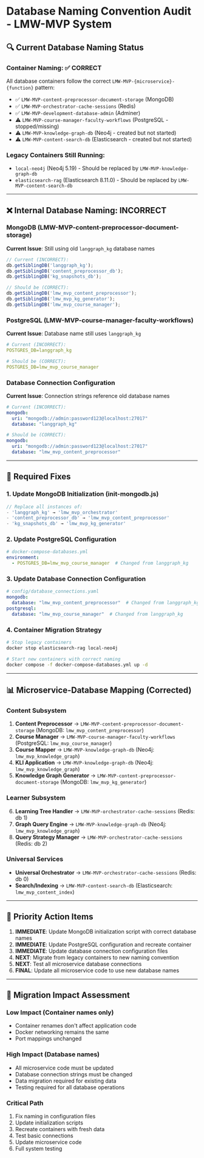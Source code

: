 # Database Naming Convention Audit - LMW-MVP System

## 🔍 **Current Database Naming Status**

### **Container Naming: ✅ CORRECT**
All database containers follow the correct `LMW-MVP-{microservice}-{function}` pattern:

- ✅ `LMW-MVP-content-preprocessor-document-storage` (MongoDB)
- ✅ `LMW-MVP-orchestrator-cache-sessions` (Redis)
- ✅ `LMW-MVP-development-database-admin` (Adminer)
- ⚠️ `LMW-MVP-course-manager-faculty-workflows` (PostgreSQL - stopped/missing)
- ⚠️ `LMW-MVP-knowledge-graph-db` (Neo4j - created but not started)
- ⚠️ `LMW-MVP-content-search-db` (Elasticsearch - created but not started)

### **Legacy Containers Still Running:**
- `local-neo4j` (Neo4j 5.19) - Should be replaced by `LMW-MVP-knowledge-graph-db`
- `elasticsearch-rag` (Elasticsearch 8.11.0) - Should be replaced by `LMW-MVP-content-search-db`

---

## ❌ **Internal Database Naming: INCORRECT**

### **MongoDB (LMW-MVP-content-preprocessor-document-storage)**
**Current Issue**: Still using old `langgraph_kg` database names
```javascript
// Current (INCORRECT):
db.getSiblingDB('langgraph_kg');
db.getSiblingDB('content_preprocessor_db');
db.getSiblingDB('kg_snapshots_db');

// Should be (CORRECT):
db.getSiblingDB('lmw_mvp_content_preprocessor');
db.getSiblingDB('lmw_mvp_kg_generator');
db.getSiblingDB('lmw_mvp_course_manager');
```

### **PostgreSQL (LMW-MVP-course-manager-faculty-workflows)**
**Current Issue**: Database name still uses `langgraph_kg`
```yaml
# Current (INCORRECT):
POSTGRES_DB=langgraph_kg

# Should be (CORRECT):
POSTGRES_DB=lmw_mvp_course_manager
```

### **Database Connection Configuration**
**Current Issue**: Connection strings reference old database names
```yaml
# Current (INCORRECT):
mongodb:
  uri: "mongodb://admin:password123@localhost:27017"
  database: "langgraph_kg"

# Should be (CORRECT):
mongodb:
  uri: "mongodb://admin:password123@localhost:27017"
  database: "lmw_mvp_content_preprocessor"
```

---

## 🔧 **Required Fixes**

### **1. Update MongoDB Initialization (init-mongodb.js)**
```javascript
// Replace all instances of:
- 'langgraph_kg' → 'lmw_mvp_orchestrator'
- 'content_preprocessor_db' → 'lmw_mvp_content_preprocessor'
- 'kg_snapshots_db' → 'lmw_mvp_kg_generator'
```

### **2. Update PostgreSQL Configuration**
```yaml
# docker-compose-databases.yml
environment:
  - POSTGRES_DB=lmw_mvp_course_manager  # Changed from langgraph_kg
```

### **3. Update Database Connection Configuration**
```yaml
# config/database_connections.yaml
mongodb:
  database: "lmw_mvp_content_preprocessor"  # Changed from langgraph_kg
postgresql:
  database: "lmw_mvp_course_manager"  # Changed from langgraph_kg
```

### **4. Container Migration Strategy**
```bash
# Stop legacy containers
docker stop elasticsearch-rag local-neo4j

# Start new containers with correct naming
docker compose -f docker-compose-databases.yml up -d
```

---

## 📊 **Microservice-Database Mapping (Corrected)**

### **Content Subsystem**
1. **Content Preprocessor** → `LMW-MVP-content-preprocessor-document-storage` (MongoDB: `lmw_mvp_content_preprocessor`)
2. **Course Manager** → `LMW-MVP-course-manager-faculty-workflows` (PostgreSQL: `lmw_mvp_course_manager`)
3. **Course Mapper** → `LMW-MVP-knowledge-graph-db` (Neo4j: `lmw_mvp_knowledge_graph`)
4. **KLI Application** → `LMW-MVP-knowledge-graph-db` (Neo4j: `lmw_mvp_knowledge_graph`)
5. **Knowledge Graph Generator** → `LMW-MVP-content-preprocessor-document-storage` (MongoDB: `lmw_mvp_kg_generator`)

### **Learner Subsystem**
6. **Learning Tree Handler** → `LMW-MVP-orchestrator-cache-sessions` (Redis: db 1)
7. **Graph Query Engine** → `LMW-MVP-knowledge-graph-db` (Neo4j: `lmw_mvp_knowledge_graph`)
8. **Query Strategy Manager** → `LMW-MVP-orchestrator-cache-sessions` (Redis: db 2)

### **Universal Services**
- **Universal Orchestrator** → `LMW-MVP-orchestrator-cache-sessions` (Redis: db 0)
- **Search/Indexing** → `LMW-MVP-content-search-db` (Elasticsearch: `lmw_mvp_content_index`)

---

## 🎯 **Priority Action Items**

1. **IMMEDIATE**: Update MongoDB initialization script with correct database names
2. **IMMEDIATE**: Update PostgreSQL configuration and recreate container
3. **IMMEDIATE**: Update database connection configuration files
4. **NEXT**: Migrate from legacy containers to new naming convention
5. **NEXT**: Test all microservice database connections
6. **FINAL**: Update all microservice code to use new database names

---

## 🔄 **Migration Impact Assessment**

### **Low Impact** (Container names only)
- Container renames don't affect application code
- Docker networking remains the same
- Port mappings unchanged

### **High Impact** (Database names)
- All microservice code must be updated
- Database connection strings must be changed
- Data migration required for existing data
- Testing required for all database operations

### **Critical Path**
1. Fix naming in configuration files
2. Update initialization scripts
3. Recreate containers with fresh data
4. Test basic connections
5. Update microservice code
6. Full system testing
